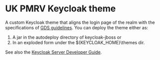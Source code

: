 # UK PMRV Keycloak theme

A custom Keycloak theme that aligns the login page of the realm with the specifications of [GDS guidelines](https://design-system.service.gov.uk/).
You can deploy the theme either as: 
1. A jar in the autodeploy directory of keycloak-jboss or 
1. In an exploded  form under the ${KEYCLOAK_HOME}\themes dir.

See also the [Keycloak Server Developer Guide](https://www.keycloak.org/docs/latest/server_development/#deploying-themes).